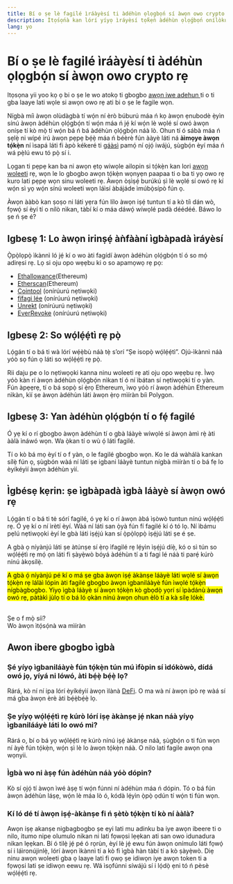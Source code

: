 ```yaml
---
title: Bí o ṣe lè fagilé ìráàyèsí ti àdéhùn ọlọgbọ́n sí àwọn owo crypto rẹ
description: Ìtọ́sọ́nà kan lórí yíyọ ìráyèsí tọ́kẹ̀n àdéhùn ọlọ́gbọ́n onílòkulò
lang: yo
---
```


# Bí o ṣe lè fagilé ìráàyèsí ti àdéhùn ọlọgbọ́n sí àwọn owo crypto rẹ

Itọsọna yii yoo kọ ọ bi o ṣe le wo atokọ ti gbogbo [awọn iwe adehun ](/glossary/#smart-contract) ti o ti gba laaye lati wọle si awọn owo rẹ ati bi o ṣe le fagile wọn.

Nígbà míì àwọn olùdàgbà tí wọ́n ní èrò búburú máa ń kọ àwọn ẹnubodè ẹ̀yìn sínú àwọn àdéhùn ọlọ́gbọ́n tí wọ́n máa ń jẹ́ kí wọ́n lè wọlé sí owó àwọn oníṣe tí kò mọ̀ tí wọ́n bá ń bá àdéhùn ọlọ́gbọ́n náà lò. Ohun tí ó sábà máa ń ṣẹlẹ̀ ni wípé irú àwọn pẹpẹ bẹ́ẹ̀ máa ń béèrè fún ààyè láti ná **àìmọye àwọn tọ́kẹ̀n** ní ìsapá láti fi àpò kékeré ti [gáàsì](/glossary/#gas) pamọ́ ní ọjọ́ iwájú, ṣùgbọ́n èyí máa ń wá pẹ̀lú ewu tó pọ̀ sí i.

Lọgan ti pẹpẹ kan ba ni awọn ẹtọ wiwọle ailopin si tọ́kẹ̀n kan lori [awọn woleeti](/glossary/#wallet) rẹ, wọn le lo gbogbo awọn tọ́kẹ̀n wọnyẹn paapaa ti o ba ti yọ owo rẹ kuro lati pẹpẹ wọn sinu woleeti rẹ. Àwọn òṣìṣẹ́ burúkú ṣì lè wọlé sí owó rẹ kí wọ́n sì yọ wọ́n sínú woleeti wọn láìsí àbájáde ìmúbọ̀sípò fún ọ.

Àwọn ààbò kan ṣoṣo ni láti yẹra fún lílo àwọn iṣẹ́ tuntun tí a kò tíì dán wò, fọwọ́ sí èyí tí o nílò nìkan, tàbí kí o máa dáwọ́ wíwọlé padà déédéé. Báwo lo ṣe ń ṣe é?

## Igbesẹ 1: Lo àwọn irinṣẹ́ àǹfààní ìgbàpadà ìráyèsí

Ọ̀pọ̀lọpọ̀ ìkànnì ló jẹ́ kí o wo àti fagídí àwọn àdéhùn ọlọ́gbọ́n tí ó so mọ́ adirẹsi rẹ. Lọ si oju opo wẹẹbu ki o so apamọwọ rẹ pọ:

- [Ethallowance](https://ethallowance.com/)(Ethereum)
- [Etherscan](https://etherscan.io/tokenapprovalchecker)(Ethereum)
- [Cointool](https://cointool.app/approve/eth) (onírúurú nẹtiwọki)
- [fífagi lée](https://revoke.cash/) (onírúurú nẹtiwọki)
- [Unrekt](https://app.unrekt.net/) (onírúurú nẹtiwọki)
- [EverRevoke](https://everrise.com/everrevoke/) (onírúurú nẹtiwọki)

## Igbesẹ 2: So wọ́lẹ́ẹ́tì rẹ pọ̀

Lọ́gán tí o bá ti wà lórí wẹ́ẹ̀bù náà tẹ̀ s’orí “Ṣe isopọ̀ wọ́lẹ́ẹ́tì”. Ojú-ìkànnì náà yóò sọ fún ọ láti so wọ́lẹ́ẹ́tì rẹ pọ̀.

Rii daju pe o lo nẹtiwọọki kanna ninu woleeti rẹ ati oju opo wẹẹbu rẹ. Ìwọ yóò kàn rí àwọn àdéhùn ọlọ́gbọ́n nìkan tí ó ní ìbátan sí nẹtiwọọki tí o yàn. Fún àpẹẹrẹ, tí o bá sopọ̀ sí ẹ̀rọ Ethereum, ìwọ yóò rí àwọn àdéhùn Ethereum nìkàn, kìí ṣe àwọn àdéhùn láti àwọn ẹ̀rọ mìíràn bíi Polygon.

## Igbesẹ 3: Yan àdéhùn ọlọ́gbọ́n tí o fẹ́ fagilé

Ó yẹ kí o rí gbogbo àwọn àdéhùn tí o gbà láàyè wíwọlé sí àwọn àmì rẹ̀ àti ààlà ìnáwó wọn. Wa ọ̀kan tí o wù ọ́ láti fagilé.

Tí o kò bá mọ èyí tí o f yàn, o le fagilé gbogbo wọn. Ko le dá wàhálà kankan sílẹ̀ fún ọ, ṣùgbón wàá ní láti ṣe igbani láàyè tuntun nígbà mìíràn tí o bá fẹ lo èyíkéyìí àwọn àdéhùn yìí.

## Ìgbésẹ kẹrin: ṣe ìgbàpadà ìgbà láàyè sí àwọn owó rẹ

Lọ́gán tí o bá ti tė sórí fagilé, ó yẹ kí o rí àwọn àbá ìṣòwò tuntun nínú wọ́lẹ́ẹ́tì rẹ. Ó yẹ kí o ní ìrètí èyí. Wàá ní láti san ọ̀yà fún fí fagilé kí ó tó lọ. Ní ìbámu pẹlú nẹtiwọọki èyí le gbà láti iṣẹ́jú kan sí ọ̀pọ̀lọpọ̀ iṣẹ́jú láti ṣe é ṣe.

A gbà ọ níyànjú láti ṣe àtúnṣe sí ẹ̀rọ ìfagilé rẹ lẹ́yìn ìṣẹ́jú díẹ̀, kó o sì tún so wọ́lẹ́ẹ́tì rẹ mọ́ ọn láti fi ṣàyẹ̀wò bóyá àdéhùn tí a ti fagi lé náà ti parẹ́ kúrò nínú àkọsílẹ̀.

<mark>A gbà ọ́ níyànjú pé kí o má ṣe gba àwọn iṣẹ́ àkànṣe láàyè láti wọlé sí àwọn tọ́kẹ̀n rẹ lálàì lópin àti fagilé gbogbo àwọn ìgbaniláàyè fún ìwọlé tọ́kẹ̀n nígbàgbogbo. Yíyọ ìgbà láàyè sí àwọn tọ́kẹ̀n kò gbọdọ̀ yọrí sí ìpàdánù àwọn owó rẹ, pàtàkì jùlọ tí o bá ló ọkàn nínú àwọn ohun èlò tí a kà sílẹ lókè.</mark>

 <br />

<InfoBanner shouldSpaceBetween emoji=":eyes:">
  <div>Ṣe o f mọ̀ síi?</div>
  <ButtonLink href="/guides/">
    Wo àwọn ìtọ́sọ́nà wa mìíràn
  </ButtonLink>
</InfoBanner>

## Awon ibere gbogbo ìgbà

### Ṣé yíyọ ìgbaniláàyè fún tọ́kẹ̀n tún mú ìfòpin sí ìdókòwò, dídá owó jọ, yíyá ni lówó, àti bẹ́ẹ̀ bẹ́ẹ̀ lọ?

Rárá, kò ní ní ipa lórí èyíkéyìí àwọn ìlànà [DeFi](/glossary/#defi). O ma wà ní àwọn ipò rẹ wàá sí má gba àwọn èrè àti bẹ́ẹ̀bẹ́ẹ̀ lọ.

### Ṣe yíyọ wọ́lẹ́ẹ́tì rẹ kúrò lórí iṣẹ àkànṣe jẹ́ nkan náà yíyọ ìgbanilááyè láti lo owó mi?

Rárá o, bí o bá yọ wọ́lẹ́ẹ́tì rẹ kúrò nínú iṣẹ́ àkànṣe náà, ṣùgbọ́n o ti fún wọn ní àyè fún tọ́kẹ̀n, wọ́n ṣì lè lo àwọn tọ́kẹ̀n náà. O nilo lati fagile awọn ọna wọnyii.

### Ìgbà wo ni àṣẹ fún àdéhùn náà yóò dópin?

Kò sí ọjọ́ tí àwọn ìwé àṣẹ tí wọ́n fúnni ní àdéhùn máa ń dópin. Tó o bá fún àwọn àdéhùn láṣẹ, wọ́n lè máa lò ó, kódà lẹ́yìn ọ̀pọ̀ ọdún tí wọ́n ti fún wọn.

### Kí ló dé tí àwọn iṣẹ́-àkànṣe fi ń ṣètò tọ́kẹ̀n tí kò ní ààlà?

Awọn iṣẹ akanṣe nigbagbogbo ṣe eyi lati mu adinku ba iye awọn ibeere ti o nilo, itumo nipe olumulo nikan ni lati fọwọsi lẹẹkan ati san owo idunadura nikan lẹẹkan. Bí ó tilẹ̀ jẹ́ pé ó rọrùn, èyí lè jẹ́ ewu fún àwọn onímulo láti fọwọ́ sí i láìronújinlẹ̀, lórí àwọn ìkànnì tí a kò fi ìgbà hàn tàbí tí a kò ṣàyẹ̀wò. Diẹ ninu awọn woleeti gba ọ laaye lati fi ọwọ ṣe idiwọn iye awọn token ti a fọwọsi lati ṣe idiwọn eewu rẹ. Wá ìsọfúnni síwájú sí i lọ́dọ̀ ẹni tó ń pèsè wọ́lẹ́ẹ́tì rẹ.
